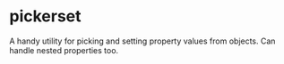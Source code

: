 # pickerset
A handy utility for picking and setting property values from objects. Can handle nested properties too.
